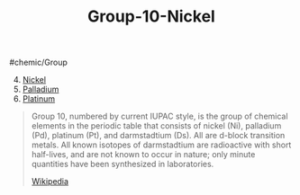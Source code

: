 ﻿---
title: "Group-10-Nickel"
type: ElementGroup
---
#chemic/Group 

4) [Nickel](Group-10-Nickel/Nickel.md)
5) [Palladium](Group-10-Nickel/Palladium.md)
6) [Platinum](Group-10-Nickel/Platinum.md)


> Group 10, numbered by current IUPAC style, is the group of chemical elements in the periodic table that consists of nickel (Ni), palladium (Pd), platinum (Pt), and darmstadtium (Ds). All are d-block transition metals. All known isotopes of darmstadtium are radioactive with short half-lives, and are not known to occur in nature; only minute quantities have been synthesized in laboratories.
>
> [Wikipedia](https://en.wikipedia.org/wiki/Group%2010%20element)

